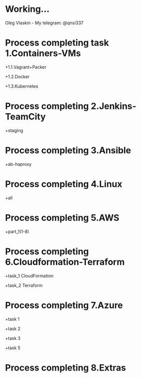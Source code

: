 # Working...
Oleg Vlaskin - My telegram: @qnsi337

# Process сompleting task 1.Containers-VMs

+1.1.Vagrant+Packer 

+1.2.Docker 

+1.3.Kubernetes 

# Process сompleting 2.Jenkins-TeamCity

+staging

# Process сompleting 3.Ansible 

+ab-haproxy

# Process сompleting 4.Linux

+all

# Process сompleting 5.AWS

+part_1(1-8)

# Process сompleting 6.Cloudformation-Terraform

+task_1 CloudFormation

+task_2 Terraform

# Process сompleting 7.Azure
+task 1

+task 2

+task 3

+task 5

# Process сompleting 8.Extras

